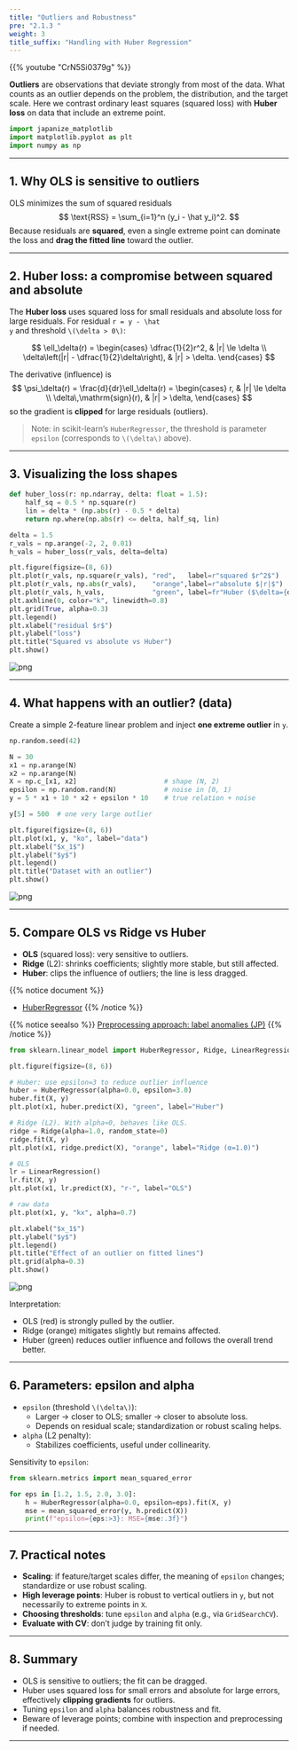 ```yaml
---
title: "Outliers and Robustness"
pre: "2.1.3 "
weight: 3
title_suffix: "Handling with Huber Regression"
---
```


{{% youtube "CrN5Si0379g" %}}


<div class="pagetop-box">
  <p><b>Outliers</b> are observations that deviate strongly from most of the data. What counts as an outlier depends on the problem, the distribution, and the target scale. Here we contrast ordinary least squares (squared loss) with <b>Huber loss</b> on data that include an extreme point.</p>
  </div>

```python
import japanize_matplotlib
import matplotlib.pyplot as plt
import numpy as np
```

---

## 1. Why OLS is sensitive to outliers

OLS minimizes the sum of squared residuals
$$
\text{RSS} = \sum_{i=1}^n (y_i - \hat y_i)^2.
$$
Because residuals are <b>squared</b>, even a single extreme point can dominate the loss and <b>drag the fitted line</b> toward the outlier.

---

## 2. Huber loss: a compromise between squared and absolute

The <b>Huber loss</b> uses squared loss for small residuals and absolute loss for large residuals. For residual <code>r = y - \hat y</code> and threshold <code>\\(\delta > 0\\)</code>:

$$
\ell_\delta(r) = \begin{cases}
\dfrac{1}{2}r^2, & |r| \le \delta \\
\delta\left(|r| - \dfrac{1}{2}\delta\right), & |r| > \delta.
\end{cases}
$$

The derivative (influence) is
$$
\psi_\delta(r) = \frac{d}{dr}\ell_\delta(r) = \begin{cases}
r, & |r| \le \delta \\
\delta\,\mathrm{sign}(r), & |r| > \delta,
\end{cases}
$$
so the gradient is <b>clipped</b> for large residuals (outliers).

> Note: in scikit-learn’s <code>HuberRegressor</code>, the threshold is parameter <code>epsilon</code> (corresponds to <code>\\(\delta\\)</code> above).

---

## 3. Visualizing the loss shapes

```python
def huber_loss(r: np.ndarray, delta: float = 1.5):
    half_sq = 0.5 * np.square(r)
    lin = delta * (np.abs(r) - 0.5 * delta)
    return np.where(np.abs(r) <= delta, half_sq, lin)

delta = 1.5
r_vals = np.arange(-2, 2, 0.01)
h_vals = huber_loss(r_vals, delta=delta)

plt.figure(figsize=(8, 6))
plt.plot(r_vals, np.square(r_vals), "red",   label=r"squared $r^2$")
plt.plot(r_vals, np.abs(r_vals),    "orange",label=r"absolute $|r|$")
plt.plot(r_vals, h_vals,            "green", label=fr"Huber ($\delta={delta}$)")
plt.axhline(0, color="k", linewidth=0.8)
plt.grid(True, alpha=0.3)
plt.legend()
plt.xlabel("residual $r$")
plt.ylabel("loss")
plt.title("Squared vs absolute vs Huber")
plt.show()
```

![png](/images/basic/regression/03_Robust_Regression_files/03_Robust_Regression_5_0.png)

---

## 4. What happens with an outlier? (data)

Create a simple 2-feature linear problem and inject <b>one extreme outlier</b> in <code>y</code>.

```python
np.random.seed(42)

N = 30
x1 = np.arange(N)
x2 = np.arange(N)
X = np.c_[x1, x2]                      # shape (N, 2)
epsilon = np.random.rand(N)            # noise in [0, 1)
y = 5 * x1 + 10 * x2 + epsilon * 10    # true relation + noise

y[5] = 500  # one very large outlier

plt.figure(figsize=(8, 6))
plt.plot(x1, y, "ko", label="data")
plt.xlabel("$x_1$")
plt.ylabel("$y$")
plt.legend()
plt.title("Dataset with an outlier")
plt.show()
```

![png](/images/basic/regression/03_Robust_Regression_files/03_Robust_Regression_7_0.png)

---

## 5. Compare OLS vs Ridge vs Huber

- <b>OLS</b> (squared loss): very sensitive to outliers.  
- <b>Ridge</b> (L2): shrinks coefficients; slightly more stable, but still affected.  
- <b>Huber</b>: clips the influence of outliers; the line is less dragged.

{{% notice document %}}
- [HuberRegressor](https://scikit-learn.org/stable/modules/generated/sklearn.linear_model.HuberRegressor.html)
{{% /notice %}}

{{% notice seealso %}}
[Preprocessing approach: label anomalies (JP)](https://k-dm.work/ja/prep/numerical/add_label_to_anomaly/)
{{% /notice %}}

```python
from sklearn.linear_model import HuberRegressor, Ridge, LinearRegression

plt.figure(figsize=(8, 6))

# Huber: use epsilon=3 to reduce outlier influence
huber = HuberRegressor(alpha=0.0, epsilon=3.0)
huber.fit(X, y)
plt.plot(x1, huber.predict(X), "green", label="Huber")

# Ridge (L2). With alpha≈0, behaves like OLS.
ridge = Ridge(alpha=1.0, random_state=0)
ridge.fit(X, y)
plt.plot(x1, ridge.predict(X), "orange", label="Ridge (α=1.0)")

# OLS
lr = LinearRegression()
lr.fit(X, y)
plt.plot(x1, lr.predict(X), "r-", label="OLS")

# raw data
plt.plot(x1, y, "kx", alpha=0.7)

plt.xlabel("$x_1$")
plt.ylabel("$y$")
plt.legend()
plt.title("Effect of an outlier on fitted lines")
plt.grid(alpha=0.3)
plt.show()
```

![png](/images/basic/regression/03_Robust_Regression_files/03_Robust_Regression_9_0.png)

Interpretation:
- OLS (red) is strongly pulled by the outlier.
- Ridge (orange) mitigates slightly but remains affected.
- Huber (green) reduces outlier influence and follows the overall trend better.

---

## 6. Parameters: epsilon and alpha

- <code>epsilon</code> (threshold <code>\\(\delta\\)</code>):
  - Larger → closer to OLS; smaller → closer to absolute loss.
  - Depends on residual scale; standardization or robust scaling helps.
- <code>alpha</code> (L2 penalty):
  - Stabilizes coefficients, useful under collinearity.

Sensitivity to <code>epsilon</code>:

```python
from sklearn.metrics import mean_squared_error

for eps in [1.2, 1.5, 2.0, 3.0]:
    h = HuberRegressor(alpha=0.0, epsilon=eps).fit(X, y)
    mse = mean_squared_error(y, h.predict(X))
    print(f"epsilon={eps:>3}: MSE={mse:.3f}")
```

---

## 7. Practical notes

- <b>Scaling</b>: if feature/target scales differ, the meaning of <code>epsilon</code> changes; standardize or use robust scaling.
- <b>High leverage points</b>: Huber is robust to vertical outliers in <code>y</code>, but not necessarily to extreme points in <code>X</code>.
- <b>Choosing thresholds</b>: tune <code>epsilon</code> and <code>alpha</code> (e.g., via <code>GridSearchCV</code>).
- <b>Evaluate with CV</b>: don’t judge by training fit only.

---

## 8. Summary

- OLS is sensitive to outliers; the fit can be dragged.
- Huber uses squared loss for small errors and absolute for large errors, effectively <b>clipping gradients</b> for outliers.
- Tuning <code>epsilon</code> and <code>alpha</code> balances robustness and fit.
- Beware of leverage points; combine with inspection and preprocessing if needed.

---

